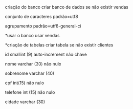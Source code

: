 criação do banco
criar banco de dados se não existir vendas

conjunto de caracteres padrão=utf8

agrupamento padrão=utf8-general-ci

*usar o banco
usar vendas

*criação  de tabelas
criar tabela se não existir clientes

id smallint (9) auto-increment não chave

nome varchar (30) não nulo

sobrenome varchar (40)

cpf int(15) não nulo

telefone int (15) não nulo

 cidade varchar (30)
 
 
